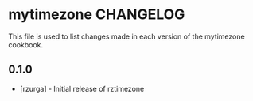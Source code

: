 mytimezone CHANGELOG
====================

This file is used to list changes made in each version of the mytimezone cookbook.

0.1.0
-----
- [rzurga] - Initial release of rztimezone

